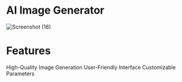 # AI Image Generator
![Screenshot (16)](https://github.com/Anssh19/AI-Img-Generator/assets/170610268/639da1dd-2557-44d8-af68-47174b74161f)

# Features
High-Quality Image Generation
User-Friendly Interface
Customizable Parameters

